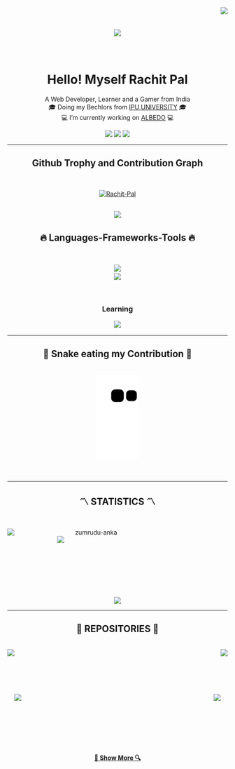 <!-- Profile Views Counter -->

<img align="right" src="https://komarev.com/ghpvc/?username=Rachit-Pal&label=Profile%20views&color=0e75b6&style=flat">


<!-- Animated Text -->

<h1 align="center">
  <a href="https://git.io/typing-svg">
    <img src="https://readme-typing-svg.herokuapp.com/?lines=Hello+Fellas;+Myself+Rachit+Pal!;&center=true&size=27">
  </a>
</h1>

<br>


<!-- About Me -->

<h1 align="center">Hello! Myself Rachit Pal</h1>
<p align="center">
    A Web Developer, Learner and a Gamer from India<br>
    🎓 Doing my Bechlors from <a href="http://www.ipu.ac.in/">IPU UNIVERSITY</a> 🎓<br>
    💻 I’m currently working on <a href="https://t.me/DarkAlbedoBot">ALBEDO</a> 💻<br>
</p>


<!-- Social Media Badges -->

<div align="center">
    <a href="https://instagram.com/RachitKrPal" target="_blank"><img src="https://img.shields.io/badge/Instagram-E4405F?style=for-the-badge&logo=instagram&logoColor=white" target="_blank"></a>
    <a href = "mailto:RachitKrPal@gmail.com"><img src="https://img.shields.io/badge/-Gmail-%23333?style=for-the-badge&logo=gmail&logoColor=white" target="_blank"></a>
    <a href="https://twitter.com/RachitKrPal" target="_blank"><img src="https://img.shields.io/badge/Twitter-1DA1F2?style=for-the-badge&logo=twitter&logoColor=white" target="_blank"></a>
</div>
<hr> <!--- <hr> tag is use for Horizontal Lines --->


<h2 align="center"> Github Trophy and Contribution Graph</h2>
<br>

<!-- Github Trophy -->

<p align="center">
  <a href="https://github.com/ryo-ma/github-profile-trophy"><img src="https://github-profile-trophy.vercel.app/?username=rachit-pal&no-frame=true&theme=darkhub" alt="Rachit-Pal"/></a>
</p>


<!--- Github Contribution Graph --->

<p align="center">
  <br>
  <a href="https://github.com/Ashutosh00710/github-readme-activity-graph">
    <img src="https://activity-graph.herokuapp.com/graph?username=Rachit-Pal&theme=react-dark&hide_border=true">
  </a>
</p>


<!-- Languages - Frameworks - Tools -->

<h2 align="center">🔥 Languages-Frameworks-Tools 🔥</h2>
<br>
<p align="center">
  <a href="https://skillicons.dev">
    <img src="https://skillicons.dev/icons?i=git,nodejs,github,python,html,js,css,py,wordpress,md,graphql,atom,discord" /><br>
    <img src="https://skillicons.dev/icons?i=heroku,bootstrap,mongodb,mysql,blender,linux,vscode,ps,ae,pr,ai," />
  </a>
</p>
<br>

<h3 align="center">Learning</h3>
<p align="center">
  <a href="https://skillicons.dev">
    <img src="https://skillicons.dev/icons?i=c,cpp,solidity,aws,googlecloud,electron,xd" />
  </a>
</p>
<hr>


<!-- Snake eating my contribution -->

<div align="center">
  <h2>🐍 Snake eating my Contribution 🐍</h2>
  <br>
  <img alt="snake eating my contribution" src="https://github.com/KushalTanna24/KushalTanna24/blob/output/github-contribution-grid-snake.svg">
  <br>
  <br>
  <br>
</div>

<hr>


<!-- Github Profile Statistics -->

<h2 align="center">〽️ STATISTICS 〽️</h2>
<br>
<p align=center>
  <div align=center>
    <!-- S t r e a k -->
    <a href="https://github.com/denvercoder1/github-readme-streak-stats" title="Go to Source">
      <img align="left" width=390 src="https://github-readme-streak-stats.herokuapp.com/?user=Rachit-Pal&theme=react&border=61dafb&hide_border=true" alt="zumrudu-anka" />
    </a>
    <!-- Commit and Stars -->
    <a href="https://github.com/anuraghazra/github-readme-stats" title="Go to Source">
      <img align="right" width=390 src="https://github-readme-stats.vercel.app/api?username=Rachit-Pal&show_icons=true&count_private=true&theme=react&border_color=61dafb&hide_border=true"/>
    </a>
  </div>
  <br><br><br><br><br><br><br><br><br>
  <div align=center>
    <!-- most used language -->
    <a href="https://github.com/anuraghazra/github-readme-stats">
      <img width=325 align="center" src="https://github-readme-stats.vercel.app/api/top-langs/?username=Rachit-Pal&hide=c%23,powershell,Mathematica,Ruby,Objective-C,Objective-C%2b%2b,Cuda&title_color=61dafb&text_color=ffffff&icon_color=61dafb&bg_color=20232a&langs_count=8&layout=compact&border_color=61dafb&hide_border=true" />
    </a>
  </div>
</p>

<hr>


<!--- Repositories --->

<h2 align="center">💾 REPOSITORIES 💾</h2>
<br>
<div width="100%" align="center">
  <a align="right" href="https://github.com/Rachit-Pal/AlbedoBot" title="Data Structures"><img align="left" height="115" src="https://github-readme-stats.vercel.app/api/pin/?username=RachitPal&repo=AlbedoBot&theme=react&border_color=61dafb&border_radius=10"></a>
  <a align="left" href="https://github.com/Rachit-Pal/AnyaCursor" title="Chat & Fresh"><img align="right" height="115" src="https://github-readme-stats.vercel.app/api/pin/?username=RachitPal&repo=LoginUI&theme=react&border_color=61dafb&border_radius=10"></a>
</div>
<br/><br/><br/><br/><br/><br/>
<div width="100%" align="center">
  <a align="left" href="https://github.com/KushalTanna24/Expense-Tracker" title="Expense Tracker"><img align="left" height="115" src="https://github-readme-stats.vercel.app/api/pin/?username=RachitPal&repo=QuoteGenerator&theme=react&border_color=61dafb&border_radius=10"></a>
  <a align="right" href="https://github.com/KushalTanna24/ToDoApp" title="Copy&Move Forgery Detection With DCT"><img align="right" height="115" src="https://github-readme-stats.vercel.app/api/pin/?username=RachitPal&repo=AnyaCursor&theme=react&border_color=61dafb&border_radius=10"></a>
</div>

<br><br><br><br><br><br>

<h4 align="center">
  <a href="https://github.com/KushalTanna24?tab=repositories" title="Show Repositories">🔎 Show More 🔍</a>
</h4>
